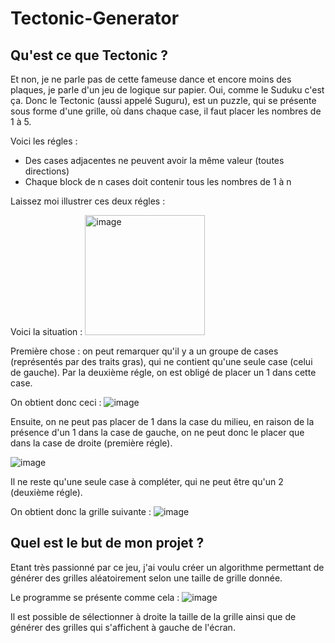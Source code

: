 # Tectonic-Generator

## Qu'est ce que Tectonic ?

Et non, je ne parle pas de cette fameuse dance et encore moins des plaques, je parle d'un jeu de logique sur papier. Oui, comme le Suduku c'est ça. Donc le Tectonic (aussi appelé Suguru), est un puzzle, qui se présente sous forme d'une grille, où dans chaque case, il faut placer les nombres de 1 à 5.

Voici les régles : 
 - Des cases adjacentes ne peuvent avoir la même valeur (toutes directions)
 - Chaque block de n cases doit contenir tous les nombres de 1 à n

Laissez moi illustrer ces deux régles : 

Voici la situation : <img width="192" alt="image" src="https://user-images.githubusercontent.com/83453511/196713560-27283a80-08db-434f-b640-0dcb76bf328c.png">

Première chose : on peut remarquer qu'il y a un groupe de cases (représentés par des traits gras), qui ne contient qu'une seule case (celui de gauche). Par la deuxième régle, on est obligé de placer un 1 dans cette case.

On obtient donc ceci : ![image](https://user-images.githubusercontent.com/83453511/196714730-14f73380-1e4b-4337-94dc-54c127f6b15d.png)

Ensuite, on ne peut pas placer de 1 dans la case du milieu, en raison de la présence d'un 1 dans la case de gauche, on ne peut donc le placer que dans la case de droite (première régle).

![image](https://user-images.githubusercontent.com/83453511/196715232-81bf7d37-337b-4218-a8ee-65f327a7b3b7.png)

Il ne reste qu'une seule case à compléter, qui ne peut être qu'un 2 (deuxième régle).

On obtient donc la grille suivante : ![image](https://user-images.githubusercontent.com/83453511/196715551-639b5e95-dde7-4530-af71-01dd730c7be5.png)

## Quel est le but de mon projet ?

Etant très passionné par ce jeu, j'ai voulu créer un algorithme permettant de générer des grilles aléatoirement selon une taille de grille donnée.

Le programme se présente comme cela : 
![image](https://user-images.githubusercontent.com/83453511/196716254-ebc95f7c-66df-4b9f-85fc-c4459599627d.png)

Il est possible de sélectionner à droite la taille de la grille ainsi que de générer des grilles qui s'affichent à gauche de l'écran.
